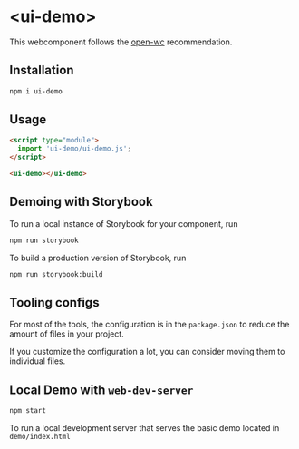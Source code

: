 # \<ui-demo>

This webcomponent follows the [open-wc](https://github.com/open-wc/open-wc) recommendation.

## Installation
```bash
npm i ui-demo
```

## Usage
```html
<script type="module">
  import 'ui-demo/ui-demo.js';
</script>

<ui-demo></ui-demo>
```

## Demoing with Storybook
To run a local instance of Storybook for your component, run
```bash
npm run storybook
```

To build a production version of Storybook, run
```bash
npm run storybook:build
```


## Tooling configs

For most of the tools, the configuration is in the `package.json` to reduce the amount of files in your project.

If you customize the configuration a lot, you can consider moving them to individual files.

## Local Demo with `web-dev-server`
```bash
npm start
```
To run a local development server that serves the basic demo located in `demo/index.html`
